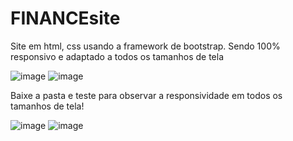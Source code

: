 # FINANCEsite
Site em html, css usando a framework de bootstrap. Sendo 100% responsivo e adaptado a todos os tamanhos de tela


![image](https://user-images.githubusercontent.com/107360437/221034250-27443155-4083-4f69-b1be-fb351ade3e84.png)
![image](https://user-images.githubusercontent.com/107360437/221034315-592b2aac-5387-4f65-a713-0142808e558d.png)


Baixe a pasta e teste para observar a responsividade em todos os tamanhos de tela!


![image](https://user-images.githubusercontent.com/107360437/221034744-e142e402-49b8-40d0-b5fe-8b4f51d1f2f5.png)
![image](https://user-images.githubusercontent.com/107360437/221034828-400de876-86c0-4a2e-8c3e-9f0c73afaeee.png)
